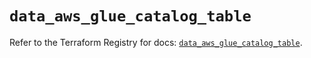 # `data_aws_glue_catalog_table`

Refer to the Terraform Registry for docs: [`data_aws_glue_catalog_table`](https://registry.terraform.io/providers/hashicorp/aws/4.54.0/docs/data-sources/glue_catalog_table).
